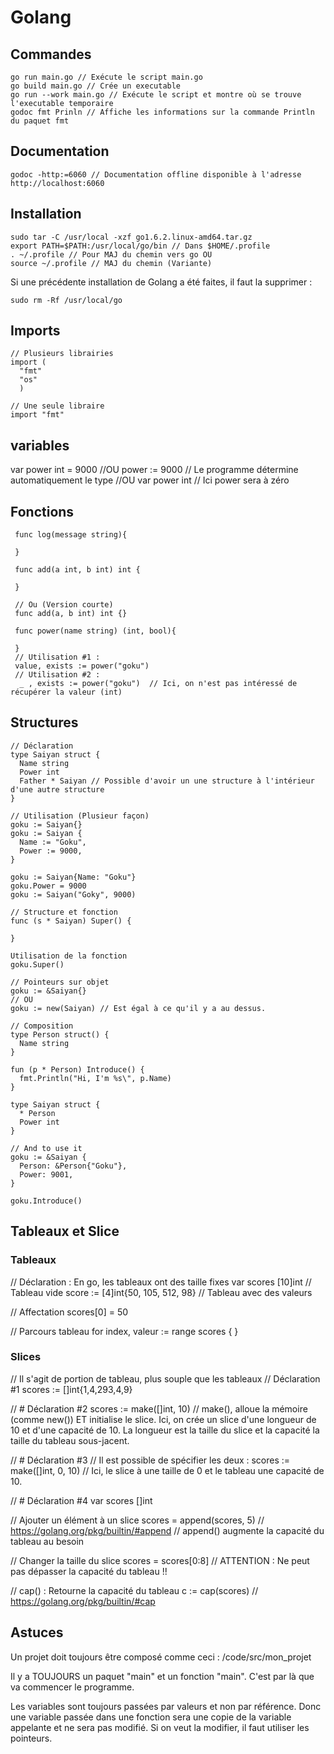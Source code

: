 # Golang

## Commandes
    go run main.go // Exécute le script main.go
    go build main.go // Crée un executable
    go run --work main.go // Exécute le script et montre où se trouve l'executable temporaire
    godoc fmt Prinln // Affiche les informations sur la commande Println du paquet fmt

## Documentation
    godoc -http:=6060 // Documentation offline disponible à l'adresse http://localhost:6060

## Installation
    sudo tar -C /usr/local -xzf go1.6.2.linux-amd64.tar.gz
    export PATH=$PATH:/usr/local/go/bin // Dans $HOME/.profile
    . ~/.profile // Pour MAJ du chemin vers go OU
    source ~/.profile // MAJ du chemin (Variante)

Si une précédente installation de Golang a été faites, il faut la supprimer :

    sudo rm -Rf /usr/local/go

## Imports
    // Plusieurs librairies
    import (
      "fmt"
      "os"
      )

    // Une seule libraire
    import "fmt"

## variables
  var power int = 9000
  //OU
  power := 9000 // Le programme détermine automatiquement le type
  //OU
  var power int // Ici power sera à zéro

## Fonctions
     func log(message string){

     }

     func add(a int, b int) int {

     }

     // Ou (Version courte)
     func add(a, b int) int {}

     func power(name string) (int, bool){

     }
     // Utilisation #1 :
     value, exists := power("goku")
     // Utilisation #2 :
      _ , exists := power("goku")  // Ici, on n'est pas intéressé de récupérer la valeur (int)


## Structures
    // Déclaration
    type Saiyan struct {
      Name string
      Power int
      Father * Saiyan // Possible d'avoir un une structure à l'intérieur d'une autre structure
    }

    // Utilisation (Plusieur façon)
    goku := Saiyan{}
    goku := Saiyan {
      Name := "Goku",
      Power := 9000,
    }

    goku := Saiyan{Name: "Goku"}
    goku.Power = 9000
    goku := Saiyan("Goky", 9000)

    // Structure et fonction
    func (s * Saiyan) Super() {

    }

    Utilisation de la fonction
    goku.Super()

    // Pointeurs sur objet
    goku := &Saiyan{}
    // OU
    goku := new(Saiyan) // Est égal à ce qu'il y a au dessus.

    // Composition
    type Person struct() {
      Name string
    }

    fun (p * Person) Introduce() {
      fmt.Println("Hi, I'm %s\", p.Name)
    }

    type Saiyan struct {
      * Person
      Power int
    }

    // And to use it
    goku := &Saiyan {
      Person: &Person{"Goku"},
      Power: 9001,
    }

    goku.Introduce()

## Tableaux et Slice

### Tableaux
  // Déclaration : En go, les tableaux ont des  taille fixes
    var scores [10]int // Tableau vide
    score := [4]int{50, 105, 512, 98} // Tableau avec des valeurs

  // Affectation
    scores[0] = 50

  // Parcours tableau
    for index, valeur := range scores {
    }

### Slices
  // Il s'agit de portion de tableau, plus souple que les tableaux
  // Déclaration #1
    scores := []int{1,4,293,4,9}

  // # Déclaration #2
    scores := make([]int, 10) // make(), alloue la mémoire (comme new()) ET initialise le slice. Ici, on crée un slice d'une longueur de 10 et d'une capacité de 10. La longueur est la taille du slice et la capacité la taille du tableau sous-jacent.

  // # Déclaration #3
  // Il est possible de spécifier les deux :
    scores := make([]int, 0, 10) // Ici, le slice à une taille de 0 et le tableau une capacité de 10.

  // # Déclaration #4
    var scores []int

  // Ajouter un élément à un slice
    scores = append(scores, 5) // https://golang.org/pkg/builtin/#append
  // append() augmente la capacité du tableau au besoin

  // Changer la taille du slice
    scores = scores[0:8] // ATTENTION : Ne peut pas dépasser la capacité du tableau !!

  // cap() : Retourne la capacité du tableau
    c := cap(scores) // https://golang.org/pkg/builtin/#cap
## Astuces
 Un projet doit toujours être composé comme ceci :
    /code/src/mon_projet

 Il y a TOUJOURS un paquet "main" et un fonction "main". C'est par là que va commencer le programme.

 Les variables sont toujours passées par valeurs et non par référence. Donc une variable passée dans une fonction sera une copie de la variable appelante et ne sera pas modifié. Si on veut la modifier, il faut utiliser les pointeurs.
